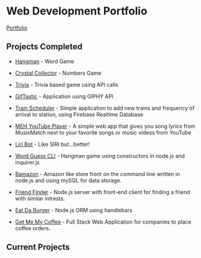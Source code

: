 # Web Development Portfolio

[Portfolio](https://defiledspec.herokuapp.com/)

## Projects Completed

* [Hangman](http://defiledspec.github.io/Word-Game-Hangman) - Word Game

* [Crystal Collector](https://defiledspec.github.io/Crystal-Collector) - Numbers Game

* [Trivia](https://defiledspec.github.io/Trivia-Game) - Trivia based game using API calls

* [GifTastic](https://defiledspec.github.io/GifTastic) - Application using GIPHY API

* [Train Scheduler](https://defiledspec.github.io/Train-Scheduler) - Simple application to add new trains and frequency of arrival to station, using Firebase Realtime Database

* [MEH YouTube Player](https://gustbrad.github.io/mehyoutubeplayer) - A simple web app that gives you song lyrics from MusixMatch next to your favorite songs or music videos from YouTube

* [Liri Bot](https://github.com/DefiledSpec/liri-bot) - Like SIRI but...better!

* [Word Guess CLI](https://github.com/DefiledSpec/word-guess-cli) - Hangman game using constructors in node.js and inquirer.js

* [Bamazon](https://github.com/DefiledSpec/bamazon-cli) - Amazon like store front on the command line written in node.js and using mySQL for data storage.

* [Friend Finder](https://defiledspec-friend-finder.herokuapp.com) - Node.js server with front-end client for finding a friend with similar intrests.

* [Eat Da Burger](https://ds-eat-da-burger.herokuapp.com/) - Node.js ORM using handlebars

* [Get Me My Coffee](https://getmemycoffee.herokuapp.com/) - Full Stack Web Application for companies to place coffee orders.

## Current Projects
